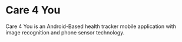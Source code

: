 # Care 4 You
Care 4 You is an Android-Based health tracker mobile application with image recognition and phone sensor technology.
